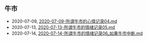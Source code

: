 ## 牛市
* 2020-07-09, [2020-07-09-所谓牛市的心情记录04.md](../posts/2020-07-09-所谓牛市的心情记录04.md)
* 2020-07-13, [2020-07-13-所谓牛市的情绪记录05.md](../posts/2020-07-13-所谓牛市的情绪记录05.md)
* 2020-07-14, [2020-07-14-所谓牛市的情绪记录06_如果牛市中断.md](../posts/2020-07-14-所谓牛市的情绪记录06_如果牛市中断.md)